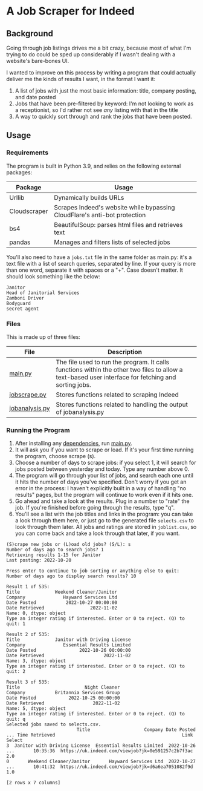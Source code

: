 # A Job Scraper for Indeed

## Background
Going through job listings drives me a bit crazy, because most of what I'm trying to do could be sped up considerably if I wasn't dealing with a website's bare-bones UI.

I wanted to improve on this process by writing a program that could actually deliver me the kinds of results I want, in the format I want it:

1. A list of jobs with just the most basic information: title, company posting, and date posted
2. Jobs that have been pre-filtered by keyword: I'm not looking to work as a receptionist, so I'd rather not see _any_ listing with that in the title
3. A way to quickly sort through and rank the jobs that have been posted.

## Usage

### Requirements

The program is built in Python 3.9, and relies on the following external packages:

| Package | Usage |
| - | - |
| Urllib | Dynamically builds URLs |
| Cloudscraper | Scrapes Indeed's website while bypassing CloudFlare's anti-bot protection |
| bs4 | BeautifulSoup: parses html files and retrieves text |
| pandas | Manages and filters lists of selected jobs |

You'll also need to have a ```jobs.txt``` file in the same folder as main.py: it's a text file with a list of search queries, separated by line. If your query is more than one word, separate it with spaces or a "+". Case doesn't matter. It should look something like the below:

```
Janitor
Head of Janitorial Services
Zamboni Driver
Bodyguard
secret agent
```

### Files

This is made up of three files:

| File | Description |
| - | - |
| [main.py](main.py) | The file used to run the program. It calls functions within the other two files to allow a text-based user interface for fetching and sorting jobs. |
| [jobscrape.py](jobscrape.py) | Stores functions related to scraping Indeed |
| [jobanalysis.py](jobanalysis.py) | Stores functions related to handling the output of jobanalysis.py |

### Running the Program

1. After installing any [dependencies](#requirements), run [main.py](main.py).
2. It will ask you if you want to scrape or load. If it's your first time running the program, choose scrape (s).
3. Choose a number of days to scrape jobs: if you select 1, it will search for jobs posted between yesterday and today. Type any number above 0.
4. The program will go through your list of jobs, and search each one until it hits the number of days you've specified. Don't worry if you get an error in the process: I haven't explicitly built in a way of handling "no results" pages, but the program will continue to work even if it hits one.
5. Go ahead and take a look at the results. Plug in a number to "rate" the job. If you're finished before going through the results, type "q".
6. You'll see a list with the job titles and links in the program: you can take a look through them here, or just go to the generated file ```selects.csv``` to look through them later. All jobs and ratings are stored in ```joblist.csv```, so you can come back and take a look through that later, if you want.

```
(S)crape new jobs or (L)oad old jobs? (S/L): s
Number of days ago to search jobs? 1
Retrieving results 1-15 for Janitor
Last posting: 2022-10-20

Press enter to continue to job sorting or anything else to quit: 
Number of days ago to display search results? 10

Result 1 of 535:
Title             Weekend Cleaner/Janitor
Company              Hayward Services Ltd
Date Posted           2022-10-27 00:00:00
Date Retrieved                 2022-11-02
Name: 0, dtype: object
Type an integer rating if interested. Enter or 0 to reject. (Q) to quit: 1

Result 2 of 535:
Title             Janitor with Driving License
Company              Essential Results Limited
Date Posted                2022-10-26 00:00:00
Date Retrieved                      2022-11-02
Name: 3, dtype: object
Type an integer rating if interested. Enter or 0 to reject. (Q) to quit: 2

Result 3 of 535:
Title                        Night Cleaner
Company           Britannia Services Group
Date Posted            2022-10-25 00:00:00
Date Retrieved                  2022-11-02
Name: 5, dtype: object
Type an integer rating if interested. Enter or 0 to reject. (Q) to quit: q
Selected jobs saved to selects.csv.
                          Title                    Company Date Posted  ... Time Retrieved                                               Link Select
3  Janitor with Driving License  Essential Results Limited  2022-10-26  ...       10:35:36  https://uk.indeed.com/viewjob?jk=0e591257c2b7f3ac    2.0
0       Weekend Cleaner/Janitor       Hayward Services Ltd  2022-10-27  ...       10:41:32  https://uk.indeed.com/viewjob?jk=d6a6ea7051082f9d    1.0

[2 rows x 7 columns]
```